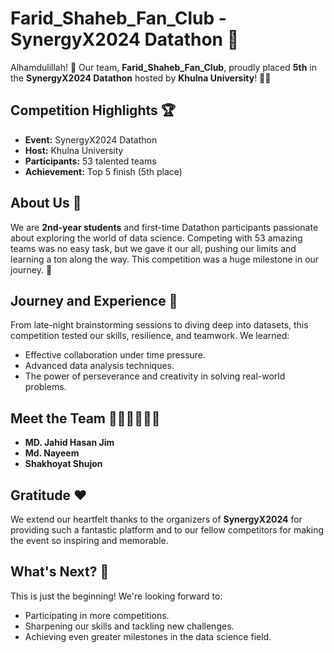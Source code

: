 # Farid_Shaheb_Fan_Club - SynergyX2024 Datathon 🎉

Alhamdulillah! 🙌 Our team, **Farid_Shaheb_Fan_Club**, proudly placed **5th** in the **SynergyX2024 Datathon** hosted by **Khulna University**! 🎉🎉  

## Competition Highlights 🏆

- **Event:** SynergyX2024 Datathon  
- **Host:** Khulna University  
- **Participants:** 53 talented teams  
- **Achievement:** Top 5 finish (5th place)  

## About Us 🌟

We are **2nd-year students** and first-time Datathon participants passionate about exploring the world of data science. Competing with 53 amazing teams was no easy task, but we gave it our all, pushing our limits and learning a ton along the way. This competition was a huge milestone in our journey. 🚀  

## Journey and Experience 🚀

From late-night brainstorming sessions to diving deep into datasets, this competition tested our skills, resilience, and teamwork. We learned:
- Effective collaboration under time pressure.
- Advanced data analysis techniques.
- The power of perseverance and creativity in solving real-world problems.

## Meet the Team 👨‍💻👨‍💻👨‍💻

- **MD. Jahid Hasan Jim**
- **Md. Nayeem**  
- **Shakhoyat Shujon**   

## Gratitude ❤️

We extend our heartfelt thanks to the organizers of **SynergyX2024** for providing such a fantastic platform and to our fellow competitors for making the event so inspiring and memorable.  

## What's Next? 🚀

This is just the beginning! We're looking forward to:
- Participating in more competitions.
- Sharpening our skills and tackling new challenges.
- Achieving even greater milestones in the data science field.
  
